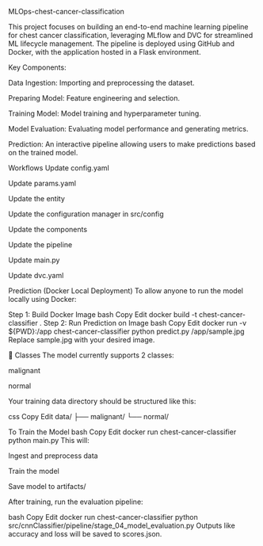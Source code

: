 MLOps-chest-cancer-classification


This project focuses on building an end-to-end machine learning pipeline for chest cancer classification, leveraging MLflow and DVC for streamlined ML lifecycle management. The pipeline is deployed using GitHub and Docker, with the application hosted in a Flask environment.

Key Components:

Data Ingestion: Importing and preprocessing the dataset.

Preparing Model: Feature engineering and selection.

Training Model: Model training and hyperparameter tuning.

Model Evaluation: Evaluating model performance and generating metrics.

Prediction: An interactive pipeline allowing users to make predictions based on the trained model.

Workflows
Update config.yaml

Update params.yaml

Update the entity

Update the configuration manager in src/config

Update the components

Update the pipeline

Update main.py

Update dvc.yaml

Prediction (Docker Local Deployment)
To allow anyone to run the model locally using Docker:

Step 1: Build Docker Image
bash
Copy
Edit
docker build -t chest-cancer-classifier .
Step 2: Run Prediction on Image
bash
Copy
Edit
docker run -v ${PWD}:/app chest-cancer-classifier python predict.py /app/sample.jpg
Replace sample.jpg with your desired image.

🧠 Classes
The model currently supports 2 classes:

malignant

normal

Your training data directory should be structured like this:

css
Copy
Edit
data/
├── malignant/
└── normal/

To Train the Model 
bash
Copy
Edit
docker run chest-cancer-classifier python main.py
This will:

Ingest and preprocess data

Train the model

Save model to artifacts/

After training, run the evaluation pipeline:

bash
Copy
Edit
docker run chest-cancer-classifier python src/cnnClassifier/pipeline/stage_04_model_evaluation.py
Outputs like accuracy and loss will be saved to scores.json.



